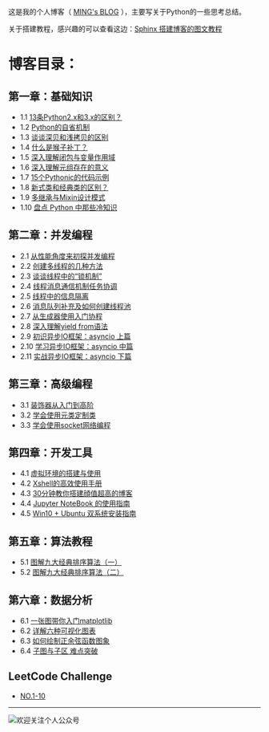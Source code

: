 
这是我的个人博客（ [MING's BLOG](http://mings-blog.rtfd.io) ），主要写关于Python的一些思考总结。

关于搭建教程，感兴趣的可以查看这边：[Sphinx 搭建博客的图文教程](https://github.com/BingmingWong/MING-BLOG/blob/master/source/c04/c04_03.rst)

# 博客目录：

## 第一章：基础知识
- 1.1 [13条Python2.x和3.x的区别？](http://mings-blog.readthedocs.io/zh_CN/latest/c01/c01_01.html)
- 1.2 [Python的自省机制](http://mings-blog.readthedocs.io/zh_CN/latest/c01/c01_02.html)
- 1.3 [谈谈深贝和浅拷贝的区别](http://mings-blog.readthedocs.io/zh_CN/latest/c01/c01_03.html)
- 1.4 [什么是猴子补丁？](http://mings-blog.readthedocs.io/zh_CN/latest/c01/c01_04.html)
- 1.5 [深入理解闭包与变量作用域](http://mings-blog.readthedocs.io/zh_CN/latest/c01/c01_05.html)
- 1.6 [深入理解元组存在的意义](http://mings-blog.readthedocs.io/zh_CN/latest/c01/c01_07.html)
- 1.7 [15个Pythonic的代码示例
](https://mings-blog.readthedocs.io/zh_CN/latest/c01/c01_06.html)
- 1.8 [新式类和经典类的区别？](https://mings-blog.readthedocs.io/zh_CN/latest/c01/c01_08.html)
- 1.9 [多继承与Mixin设计模式](https://mings-blog.readthedocs.io/zh_CN/latest/c01/c01_09.html)
- 1.10 [盘点 Python 中那些冷知识](https://mings-blog.readthedocs.io/zh_CN/latest/c01/c01_10.html)

## 第二章：并发编程
- 2.1 [从性能角度来初探并发编程](http://mings-blog.readthedocs.io/zh_CN/latest/c02/c02_01.html)
- 2.2 [创建多线程的几种方法](http://mings-blog.readthedocs.io/zh_CN/latest/c02/c02_02.html)
- 2.3 [谈谈线程中的“锁机制”](http://mings-blog.readthedocs.io/zh_CN/latest/c02/c02_03.html)
- 2.4 [线程消息通信机制任务协调](http://mings-blog.readthedocs.io/zh_CN/latest/c02/c02_04.html)
- 2.5 [线程中的信息隔离](http://mings-blog.readthedocs.io/zh_CN/latest/c02/c02_05.html)
- 2.6 [消息队列补充及如何创建线程池](http://mings-blog.readthedocs.io/zh_CN/latest/c02/c02_06.html)
- 2.7 [从生成器使用入门协程](http://mings-blog.readthedocs.io/zh_CN/latest/c02/c02_07.html)
- 2.8 [深入理解yield from语法](http://mings-blog.readthedocs.io/zh_CN/latest/c02/c02_08.html)
- 2.9 [初识异步IO框架：asyncio 上篇](http://mings-blog.readthedocs.io/zh_CN/latest/c02/c02_09.html)
- 2.10 [学习异步IO框架：asyncio 中篇](http://mings-blog.readthedocs.io/zh_CN/latest/c02/c02_10.html)
- 2.11 [实战异步IO框架：asyncio 下篇](http://mings-blog.readthedocs.io/zh_CN/latest/c02/c02_11.html)

## 第三章：高级编程
- 3.1 [装饰器从入门到高阶](http://mings-blog.readthedocs.io/zh_CN/latest/c02/c03_01.html)
- 3.2 [学会使用元类定制类](http://mings-blog.readthedocs.io/zh_CN/latest/c02/c03_02.html)
- 3.3 [学会使用socket网络编程](http://mings-blog.readthedocs.io/zh_CN/latest/c02/c03_03.html)

## 第四章：开发工具
- 4.1 [虚拟环境的搭建与使用](http://mings-blog.readthedocs.io/zh_CN/latest/c02/c04_01.html)
- 4.2 [Xshell的高效使用手册](http://mings-blog.readthedocs.io/zh_CN/latest/c02/c04_02.html)
- 4.3 [30分钟教你搭建顔值超高的博客](http://mings-blog.readthedocs.io/zh_CN/latest/c02/c04_03.html)
- 4.4 [Jupyter NoteBook 的使用指南](https://mings-blog.readthedocs.io/zh_CN/latest/c04/c04_04.html)
- 4.5 [Win10 + Ubuntu 双系统安装指南](https://mings-blog.readthedocs.io/zh_CN/latest/c04/c04_05.html)

## 第五章：算法教程
- 5.1 [图解九大经典排序算法（一）](http://mings-blog.readthedocs.io/zh_CN/latest/c02/c05_01.html)
- 5.2 [图解九大经典排序算法（二）](http://mings-blog.readthedocs.io/zh_CN/latest/c02/c05_02.html)

## 第六章：数据分析
- 6.1 [一张图带你入门matplotlib](https://mings-blog.readthedocs.io/zh_CN/latest/c06/c06_01.html)
- 6.2 [详解六种可视化图表](https://mings-blog.readthedocs.io/zh_CN/latest/c06/c06_02.html)
- 6.3 [如何绘制正余弦函数图象](https://mings-blog.readthedocs.io/zh_CN/latest/c06/c06_03.html)
- 6.4 [子图与子区 难点突破](https://mings-blog.readthedocs.io/zh_CN/latest/c06/c06_04.html)

## LeetCode Challenge
- [NO.1-10](http://mings-blog.readthedocs.io/zh_CN/latest/lc01/1-10.html)

---
![欢迎关注个人公众号](https://ws1.sinaimg.cn/large/8f640247gy1fyi60fxos4j20u00a8tdz.jpg)
